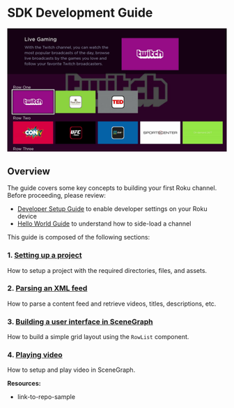 # SDK Development Guide

![](../../images/ch-dev-guide-example-ui.jpg)

## Overview

The guide covers some key concepts to building your first Roku channel. Before proceeding, please review:

* [Developer Setup Guide](/develop/getting-started/setup-guide.md) to enable developer settings on your Roku device
* [Hello World Guide](/develop/getting-started/hello-world.md) to understand how to side-load a channel

This guide is composed of the following sections:

### 1. [Setting up a project](/develop/sdk-development/project-setup.md)

How to setup a project with the required directories, files, and assets.

### 2. [Parsing an XML feed](/develop/sdk-development/parsing-feed.md)

How to parse a content feed and retrieve videos, titles, descriptions, etc.

### 3. [Building a user interface in SceneGraph](/develop/sdk-development/scenegraph-ui.md)

How to build a simple grid layout using the `RowList` component.

### 4. [Playing video](/develop/sdk-development/video-playback.md)

How to setup and play video in SceneGraph.

**Resources:**
* link-to-repo-sample
